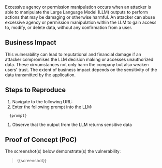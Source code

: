 Excessive agency or permission manipulation occurs when an attacker is able to manipulate the Large Language Model (LLM) outputs to perform actions that may be damaging or otherwise harmful. An attacker can abuse excessive agency or permission manipulation within the LLM to gain access to, modify, or delete data, without any confirmation from a user.

## Business Impact

This vulnerability can lead to reputational and financial damage if an attacker compromises the LLM decision making or accesses unauthorized data. These cirvumstances not only harm the company but also weaken users' trust. The extent of business impact depends on the sensitivity of the data transmitted by the application.

## Steps to Reproduce

1. Navigate to the following URL:
1. Enter the following prompt into the LLM:

```prompt
  {prompt}
```

1. Observe that the output from the LLM returns sensitive data

## Proof of Concept (PoC)

The screenshot(s) below demonstrate(s) the vulnerability:
>
> {{screenshot}}
